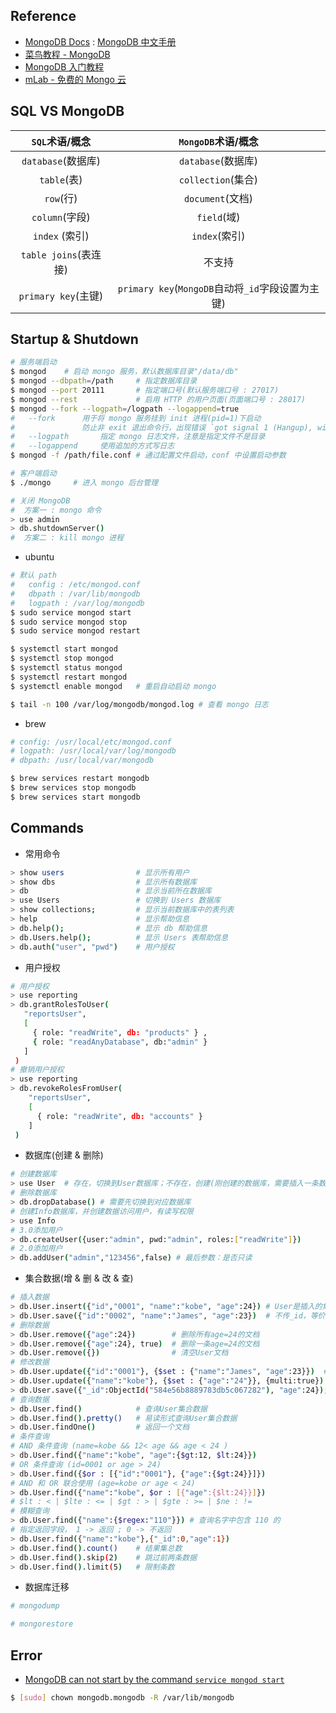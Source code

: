
## Reference

- [MongoDB Docs](https://docs.mongodb.com) : [MongoDB 中文手册](http://www.mongoing.com/docs)
- [菜鸟教程 - MongoDB](http://www.runoob.com/mongodb/mongodb-tutorial.html)
- [MongoDB 入门教程](http://wiki.jikexueyuan.com/list/mongodb/)
- [mLab - 免费的 Mongo 云](https://mlab.com)

## SQL VS MongoDB

| `SQL`术语/概念 | `MongoDB`术语/概念 
| :---: | :---: 
| `database`(数据库)      | `database`(数据库) 
| `table`(表)             | `collection`(集合) 
| `row`(行)               | `document`(文档) 
| `column`(字段)          | `field`(域) 
| `index`	(索引)         | `index`(索引) 
| `table joins`(表连接)   | 不支持 
| `primary key`(主键)     | `primary key`(`MongoDB`自动将`_id`字段设置为主键) 

## Startup & Shutdown

``` bash
# 服务端启动
$ mongod    # 启动 mongo 服务，默认数据库目录"/data/db"
$ mongod --dbpath=/path     # 指定数据库目录
$ mongod --port 20111       # 指定端口号(默认服务端口号 : 27017)
$ mongod --rest             # 启用 HTTP 的用户页面(页面端口号 : 28017)
$ mongod --fork --logpath=/logpath --logappend=true
#   --fork      用于将 mongo 服务挂到 init 进程(pid=1)下启动
#               防止非 exit 退出命令行，出现错误 `got signal 1 (Hangup), will terminate after current cmd ends`
#   --logpath       指定 mongo 日志文件，注意是指定文件不是目录
#   --logappend     使用追加的方式写日志
$ mongod -f /path/file.conf # 通过配置文件启动，conf 中设置启动参数

# 客户端启动
$ ./mongo     # 进入 mongo 后台管理

# 关闭 MongoDB
#  方案一 : mongo 命令
> use admin
> db.shutdownServer()
#  方案二 : kill mongo 进程
```

- ubuntu

``` bash
# 默认 path
#   config : /etc/mongod.conf
#   dbpath : /var/lib/mongodb
#   logpath : /var/log/mongodb
$ sudo service mongod start
$ sudo service mongod stop
$ sudo service mongod restart

$ systemctl start mongod
$ systemctl stop mongod
$ systemctl status mongod
$ systemctl restart mongod
$ systemctl enable mongod   # 重启自动启动 mongo

$ tail -n 100 /var/log/mongodb/mongod.log # 查看 mongo 日志
```

- brew

``` bash
# config: /usr/local/etc/mongod.conf
# logpath: /usr/local/var/log/mongodb
# dbpath: /usr/local/var/mongodb

$ brew services restart mongodb
$ brew services stop mongodb
$ brew services start mongodb
```

## Commands

- 常用命令

``` bash
> show users                # 显示所有用户
> show dbs                  # 显示所有数据库
> db                        # 显示当前所在数据库
> use Users                 # 切换到 Users 数据库
> show collections;         # 显示当前数据库中的表列表
> help                      # 显示帮助信息
> db.help();                # 显示 db 帮助信息
> db.Users.help();          # 显示 Users 表帮助信息 
> db.auth("user", "pwd")    # 用户授权  
```

- 用户授权

``` bash
# 用户授权
> use reporting
> db.grantRolesToUser(
   "reportsUser",
   [
     { role: "readWrite", db: "products" } ,
     { role: "readAnyDatabase", db:"admin" }
   ]
 )
# 撤销用户授权
> use reporting
> db.revokeRolesFromUser(
    "reportsUser",
    [
      { role: "readWrite", db: "accounts" }
    ]
 )
```

- 数据库(创建 & 删除)

``` bash
# 创建数据库
> use User  # 存在，切换到User数据库；不存在，创建(刚创建的数据库，需要插入一条数据后，才能显示)
# 删除数据库
> db.dropDatabase() # 需要先切换到对应数据库
# 创建Info数据库，并创建数据访问用户，有读写权限
> use Info
# 3.0添加用户
> db.createUser({user:"admin", pwd:"admin", roles:["readWrite"]})
# 2.0添加用户
> db.addUser("admin","123456",false) # 最后参数：是否只读
```

- 集合数据(增 & 删 & 改 & 查)

``` bash
# 插入数据
> db.User.insert({"id","0001", "name":"kobe", "age":24}) # User是插入的集合名
> db.User.save({"id":"0002", "name":"James", "age":23})  # 不传_id，等价于insert
# 删除数据
> db.User.remove({"age":24})        # 删除所有age=24的文档
> db.User.remove({"age":24}, true)  # 删除一条age=24的文档
> db.User.remove({})                # 清空User文档
# 修改数据
> db.User.update({"id":"0001"}, {$set : {"name":"James", "age":23}})  # 前面查询条件，后面更新数据，仅更新第一条
> db.User.update({"name":"kobe"}, {$set : {"age":"24"}}, {multi:true}) # 更新所有符合条件数据
> db.User.save({"_id":ObjectId("584e56b8889783db5c067282"), "age":24}); # 修改_id的数据
# 查询数据
> db.User.find()            # 查询User集合数据
> db.User.find().pretty()   # 易读形式查询User集合数据
> db.User.findOne()         # 返回一个文档
# 条件查询
# AND 条件查询 (name=kobe && 12< age && age < 24 )
> db.User.find({"name":"kobe", "age":{$gt:12, $lt:24}})     
# OR 条件查询 (id=0001 or age > 24)
> db.User.find({$or : [{"id":"0001"}, {"age":{$gt:24}}]})  
# AND 和 OR 联合使用 (age=kobe or age < 24)
> db.User.find({"name":"kobe", $or : [{"age":{$lt:24}}]})   
# $lt : < | $lte : <= | $gt : > | $gte : >= | $ne : !=
# 模糊查询
> db.User.find({"name":{$regex:"110"}}) # 查询名字中包含 110 的
# 指定返回字段， 1 -> 返回 ; 0 -> 不返回
> db.User.find({"name":"kobe"},{"_id":0,"age":1}) 
> db.User.find().count()    # 结果集总数
> db.User.find().skip(2)    # 跳过前两条数据
> db.User.find().limit(5)   # 限制条数 
```

- 数据库迁移

``` sh
# mongodump

# mongorestore

```

## Error

- [MongoDB can not start by the command `service mongod start`](https://stackoverflow.com/questions/51184838/mongodb-can-not-start-by-the-command-service-mongod-start)

``` bash
$ [sudo] chown mongodb.mongodb -R /var/lib/mongodb
```


